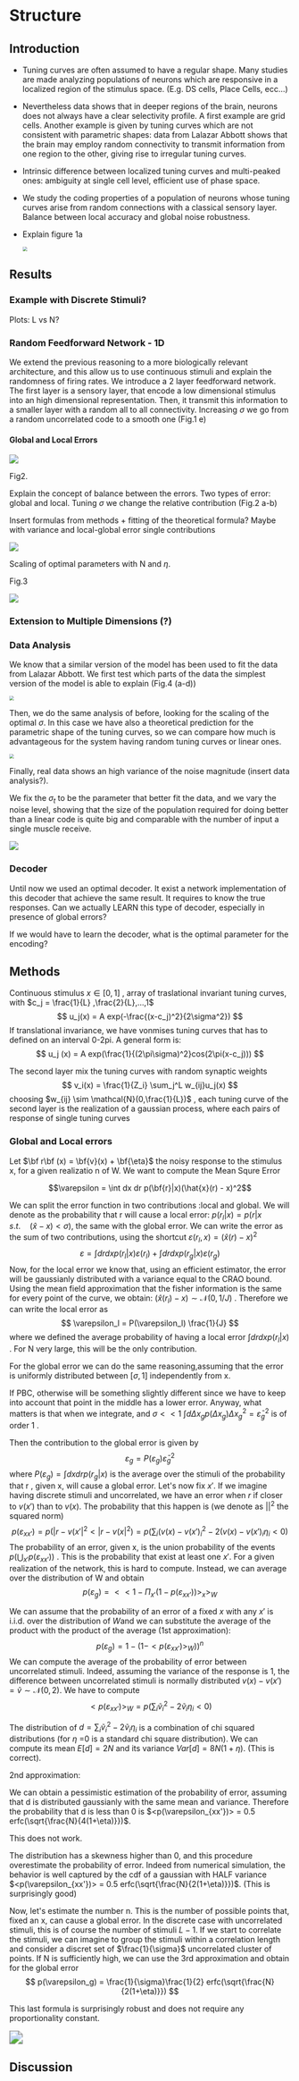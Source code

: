 # Structure

## Introduction

- Tuning curves are often assumed to have a regular shape. Many studies are made analyzing populations of neurons which are responsive in a localized region of the stimulus space. (E.g. DS cells, Place Cells, ecc...)

- Nevertheless data shows that in deeper regions of the brain, neurons does not always have a clear selectivity profile. A first example are grid cells. Another example is given by tuning curves which are not consistent with parametric shapes: data from Lalazar Abbott shows that the brain may employ random connectivity to transmit information from one region to the other, giving rise to irregular tuning curves.

- Intrinsic difference between localized tuning curves and multi-peaked ones: ambiguity at single cell level, efficient use of phase space.

- We study the coding properties of a population of neurons whose tuning curves arise from random connections with a classical sensory layer. Balance between local accuracy and global noise robustness.

- Explain figure 1a

  <img src="/home/simone/Documents/Neuroscience/Plots/figure1.svg" style="zoom:50%;" />

## Results

### Example with Discrete Stimuli? 

Plots: L vs N?

### Random Feedforward Network - 1D

We extend the previous reasoning to a more biologically relevant architecture, and this allow us to use continuous stimuli and explain the randomness of firing rates. We introduce a 2 layer feedforward network.
The first layer is a sensory layer, that encode a low dimensional stimulus into an high dimensional representation. Then, it transmit this information to a smaller layer with a random all to all connectivity. 
Increasing $\sigma$ we go from a random uncorrelated code to a smooth one (Fig.1 e)

#### Global and Local Errors

![](/home/simone/Documents/Neuroscience/Random_coding/plots/paper_figures/figure2.svg)

Fig2.

Explain the concept of balance between the errors. Two types of error: global and local. Tuning $\sigma$ we change the relative contribution (Fig.2 a-b)

Insert formulas from methods + fitting of the theoretical formula? Maybe with variance and local-global error single contributions

<img src="/home/simone/Documents/Neuroscience/Random_coding/notebooks/summary_fit.png"  />



Scaling of optimal parameters with N and $\eta$.

Fig.3

![](/home/simone/Documents/Neuroscience/Plots/figure2.svg)

### Extension to Multiple Dimensions (?)



### Data Analysis

We know that a similar version of the model has been used to fit the data from Lalazar Abbott. We first test which parts of the data the simplest version of the model is able to explain (Fig.4 (a-d))

<img src="/home/simone/Documents/Neuroscience/Plots/figure4.svg" style="zoom:50%;" />

Then, we do the same analysis of before, looking for the scaling of the optimal $\sigma$. In this case we have also a theoretical prediction for the parametric shape of the tuning curves, so we can compare how much is advantageous for the system having random tuning curves or linear ones.

<img src="/home/simone/Documents/Neuroscience/Plots/figure3.svg" style="zoom:50%;" />

Finally, real data shows an high variance of the noise magnitude (insert data analysis?).

We fix the $\sigma_t$ to be the parameter that better fit the data, and we vary the noise level, showing that the size of the population required for doing better than a linear code is quite big and comparable with the number of input a single muscle receive.

![](/home/simone/Documents/Neuroscience/Plots/figure5.svg)



### Decoder

Until now we used an optimal decoder. It exist a network implementation of this decoder that achieve the same result. It requires to know the true responses. Can we actually LEARN this type of decoder, especially in  presence of global errors?

If we would have to learn the decoder, what is the optimal parameter for the encoding?

### 





## Methods

Continuous stimulus $x \in [0,1]$   , array of traslational invariant tuning curves, with $c_j = \frac{1}{L} ,\frac{2}{L},...,1$    
$$
u_j(x) = A exp(-\frac{(x-c_j)^2}{2\sigma^2})
$$
If translational invariance, we have vonmises tuning curves that has to defined on an interval 0-2pi.  A general form is:
$$
u_j (x) = A exp(\frac{1}{(2\pi\sigma)^2}cos(2\pi(x-c_j)))
$$


The second layer mix the tuning curves with random synaptic weights 
$$
v_i(x) = \frac{1}{Z_i} \sum_j^L w_{ij}u_j(x)
$$
choosing $w_{ij} \sim \mathcal{N}(0,\frac{1}{L})$ , each tuning curve of the second layer is the realization of a gaussian process, where each pairs of response of single tuning curves

### Global and Local errors

Let $\bf r\bf (x) = \bf{v}(x) + \bf{\eta}$  the noisy response to the stimulus x, for a given realizatio n of W. We want to compute the Mean Squre Error

$$\varepsilon = \int dx dr p(\bf{r}|x)(\hat{x}(r) - x)^2$$ 


We can split the error function in two contributions :local and global. We will denote as  the probability that r will cause a local error: $p(r_l|x ) = p(r|x \qquad s.t. \quad  (\hat{x}-x) <\sigma)$, the same with the global error. We can write the error as the sum of two contributions, using the shortcut $\varepsilon(r_l,x) = (\hat{x}(r)-x)^2$
$$
\varepsilon = \int dr dx p(r_l|x) \varepsilon(r_l) + \int dr dx p(r_g|x) \varepsilon(r_g)
$$
Now, for the local error we know that, using an efficient estimator, the error will be gaussianly distributed with a variance equal to the CRAO bound. Using the mean field approximation that the fisher information is the same for every point of the curve, we obtain: $(\hat{x}(r_l) - x) \sim \mathcal{N}(0,1/J)$ . Therefore we can write the local error as 
$$
\varepsilon_l = P(\varepsilon_l) \frac{1}{J}
$$
where we defined the average probability of having a local error $\int drdx p(r_l|x)$ . For N very large, this will be the only contribution.

For the global error we can do the same reasoning,assuming that the error is uniformly distributed between $[\sigma,1]$ independently from x.

 If PBC, otherwise will be something slightly different since  we have to keep into account that point in the middle has a lower error. Anyway, what matters is that when we integrate, and $\sigma <<1$ $\int d \Delta x_g  p(\Delta x_g)\Delta x_g ^2 = \bar{\varepsilon}_g^2$ is of order 1 .

Then the contribution to the global error is given by
$$
\varepsilon_g = P(\varepsilon_g) \bar{\varepsilon}_g^2
$$
where  $P(\varepsilon_g) = \int dx dr p(r_g|x)$ is the average over the stimuli of the probability that r , given x, will cause a global error. Let's now fix $x'$.  If we imagine having discrete stimuli and uncorrelated, we have an error when $r$ if closer to $v(x')$ than to $v(x)$. The probability that this happen is (we denote as $||^2$ the squared norm)
$$
p(\varepsilon_{xx'}) = p(|r-v(x'|^2 < |r-v(x|^2) = p(\sum_i (v(x)-v(x')_i^2  -2(v(x)-v(x')_i\eta_i <0)
$$
The probability of an error, given x, is the union probability of the events $p(\bigcup_{x'} p(\varepsilon_{xx'}))$ .  This is the probability that exist at least one $x'$. For a given realization of the network, this is hard to compute. Instead, we can average over the distribution of W and obtain 
$$
p(\varepsilon_g) = <<1 - \Pi_{x'} (1-p(\varepsilon_{xx'}))>_x>_W
$$


We can assume that the probability of an error  of a fixed $x$ with any $x'$ is i.i.d. over the distribution of $W$and we can substitute the average of the product with the product of the average (1st approximation):
$$
p(\varepsilon_g) = 1 - (1-<p(\varepsilon_{xx'})>_{W}))^n
$$
We can compute the average of the probability of error between uncorrelated stimuli. Indeed, assuming the variance of the response is 1, the difference between uncorrelated stimuli is normally distributed $v(x)-v(x') = \tilde{v} \sim \mathcal{N}(0,2)$. We have to compute
$$
<p(\varepsilon_{xx'})>_{W} = p(\sum_i \tilde{v}_i^2 - 2\tilde{v}_i\eta_i<0)
$$


The distribution of $d = \sum_i{\tilde{v}_i^2 - 2\tilde{v}_i\eta_i}$ is a combination of chi squared distributions (for $\eta$ =0 is a standard chi square distribution). We can compute its mean $E[d] = 2N$ and its variance $Var[d] = 8N(1+\eta)$.  (This is correct).

2nd approximation:

 We can obtain a pessimistic estimation of the probability of error, assuming that d is distributed gaussianly with the same mean and variance.
Therefore the probability that d is less than 0 is $<p(\varepsilon_{xx'})> = 0.5 erfc(\sqrt{\frac{N}{4(1+\eta)}})$. 

This does not work.

 The distribution has a skewness higher than 0, and this procedure overestimate the probability of error. Indeed from numerical simulation, the behavior is well captured by the cdf of a gaussian with HALF variance $<p(\varepsilon_{xx'})> = 0.5 erfc(\sqrt{\frac{N}{2(1+\eta)}})$. (This is surprisingly good)

Now, let's estimate the number n. This is the number of possible points that, fixed an x, can cause a global error. In the discrete case with uncorrelated stimuli, this is of course the number of stimuli $L-1$. If we start to correlate the stimuli, we can imagine to group the stimuli within a correlation length and consider a discret set of $\frac{1}{\sigma}$ uncorrelated cluster of points. If N is sufficiently high, we can use the 3rd approximation and obtain for the global error
$$
p(\varepsilon_g) = \frac{1}{\sigma}\frac{1}{2} erfc(\sqrt{\frac{N}{2(1+\eta)}})
$$


This last formula is surprisingly robust and does not require any proportionality constant.

<img src="/home/simone/Documents/Neuroscience/Random_coding/notebooks/summary_fit.png" style="zoom:150%;" />

## Discussion
